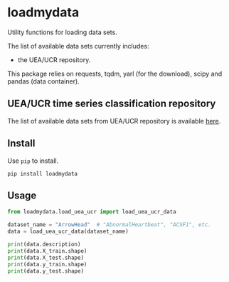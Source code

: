 # loadmydata
Utility functions for loading data sets.

The list of available data sets currently includes:

- the UEA/UCR repository.

This package relies on requests, tqdm, yarl (for the download), scipy and pandas (data container).

## UEA/UCR time series classification repository

The list of available data sets from UEA/UCR repository is available [here](http://www.timeseriesclassification.com/dataset.php).

## Install

Use `pip` to install.

```
pip install loadmydata
```

## Usage

```python
from loadmydata.load_uea_ucr import load_uea_ucr_data

dataset_name = "ArrowHead"  # "AbnormalHeartbeat", "ACSF1", etc. 
data = load_uea_ucr_data(dataset_name)

print(data.description)
print(data.X_train.shape)
print(data.X_test.shape)
print(data.y_train.shape)
print(data.y_test.shape)
```
